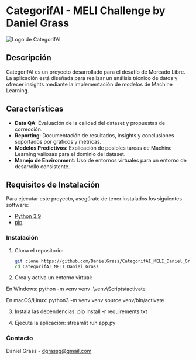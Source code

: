 # CategorifAI - MELI Challenge by Daniel Grass

![Logo de CategorifAI](https://http2.mlstatic.com/frontend-assets/ml-web-navigation/ui-navigation/6.6.73/mercadolibre/logo_large_25years@2x.png?width=300)

## Descripción

CategorifAI es un proyecto desarrollado para el desafío de Mercado Libre. La aplicación está diseñada para realizar un análisis técnico de datos y ofrecer insights mediante la implementación de modelos de Machine Learning.

## Características

- **Data QA**: Evaluación de la calidad del dataset y propuestas de corrección.
- **Reporting**: Documentación de resultados, insights y conclusiones soportados por gráficos y métricas.
- **Modelos Predictivos**: Explicación de posibles tareas de Machine Learning valiosas para el dominio del dataset.
- **Manejo de Environment**: Uso de entornos virtuales para un entorno de desarrollo consistente.

## Requisitos de Instalación

Para ejecutar este proyecto, asegúrate de tener instalados los siguientes software:

- [Python 3.9](https://www.python.org/downloads/)
- [pip](https://pip.pypa.io/en/stable/installation/)

### Instalación

1. Clona el repositorio:

   ```bash
   git clone https://github.com/DanielGrass/CategorifAI_MELI_Daniel_Grass.git
   cd CategorifAI_MELI_Daniel_Grass

2. Crea y activa un entorno virtual:

En Windows:
    python -m venv venv
    .\venv\Scripts\activate

En macOS/Linux:
    python3 -m venv venv
    source venv/bin/activate

3. Instala las dependencias:
    pip install -r requirements.txt

4. Ejecuta la aplicación:
    streamlit run app.py

### Contacto
Daniel Grass - dgrassg@gmail.com

